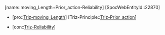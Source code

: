﻿---
type: TrizContradiction
aliases:
- moving_Length+Prior_action-Reliability
license: CC BY-SA 4.0
copyright: https://github.com/SpocWeb
IsDeleted: false
IsReadOnly: false
Confidential: public
tags: 
- Triz/Contradiction
---
[name::moving_Length+Prior_action-Reliability]
[SpocWebEntityId::22870]
+ [pro::[Triz-moving_Length](tech/Triz/Parameter/Triz-moving_Length.md)]
[Triz-Principle::[Triz-Prior_action](tech/Triz/Principle/Triz-Prior_action.md)]
- [con::[Triz-Reliability](tech/Triz/Parameter/Triz-Reliability.md)]

